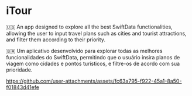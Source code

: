 # iTour

🇺🇸 An app designed to explore all the best SwiftData functionalities, allowing the user to input travel plans such as cities and tourist attractions, and filter them according to their priority.

🇧🇷 Um aplicativo desenvolvido para explorar todas as melhores funcionalidades do SwiftData, permitindo que o usuário insira planos de viagem como cidades e pontos turísticos, e filtre-os de acordo com sua prioridade.

https://github.com/user-attachments/assets/fc63a795-f922-45a1-8a50-f01843d41efe

